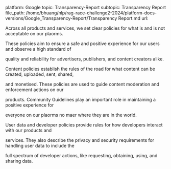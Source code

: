 platform: Google
topic: Transparency-Report
subtopic: Transparency Report
file_path: /home/bhuang/nlp/rag-race-challenge2-2024/platform-docs-versions/Google_Transparency-Report/Transparency Report.md
url: <EMPTY>

Across all products and services, we set clear policies for what is and is not acceptable on our pla orms.

These policies aim to ensure a safe and positive experience for our users and observe a high standard of

quality and reliability for advertisers, publishers, and content creators alike.



Content policies establish the rules of the road for what content can be created, uploaded, sent, shared,

and monetised. These policies are used to guide content moderation and enforcement actions on our

products. Community Guidelines play an important role in maintaining a positive experience for

everyone on our pla orms no ma er where they are in the world.



User data and developer policies provide rules for how developers interact with our products and

services. They also describe the privacy and security requirements for handling user data to include the

full spectrum of developer actions, like requesting, obtaining, using, and sharing data.